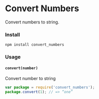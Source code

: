 # Convert Numbers
Convert numbers to string.


### Install
`npm install convert_numbers`


### Usage

#### `convert(number)`
Convert number to string
```js
var package = require('convert_numbers');
package.convert(1); // => “one”
```
